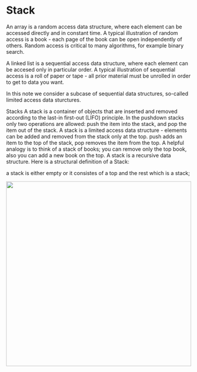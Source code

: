 # Stack

An array is a random access data structure, where each element can be accessed directly and in constant time. A typical illustration of random access is a book - each page of the book can be open independently of others. Random access is critical to many algorithms, for example binary search.

A linked list is a sequential access data structure, where each element can be accesed only in particular order. A typical illustration of sequential access is a roll of paper or tape - all prior material must be unrolled in order to get to data you want.

In this note we consider a subcase of sequential data structures, so-called limited access data sturctures.

Stacks
A stack is a container of objects that are inserted and removed according to the last-in first-out (LIFO) principle. In the pushdown stacks only two operations are allowed: push the item into the stack, and pop the item out of the stack. A stack is a limited access data structure - elements can be added and removed from the stack only at the top. push adds an item to the top of the stack, pop removes the item from the top. A helpful analogy is to think of a stack of books; you can remove only the top book, also you can add a new book on the top.
A stack is a recursive data structure. Here is a structural definition of a Stack:

a stack is either empty or
it consistes of a top and the rest which is a stack;

<img src="https://github.com/baquer/DataStructure-Algorithm-Swift/blob/master/images/stack.jpeg"
 width="500">
